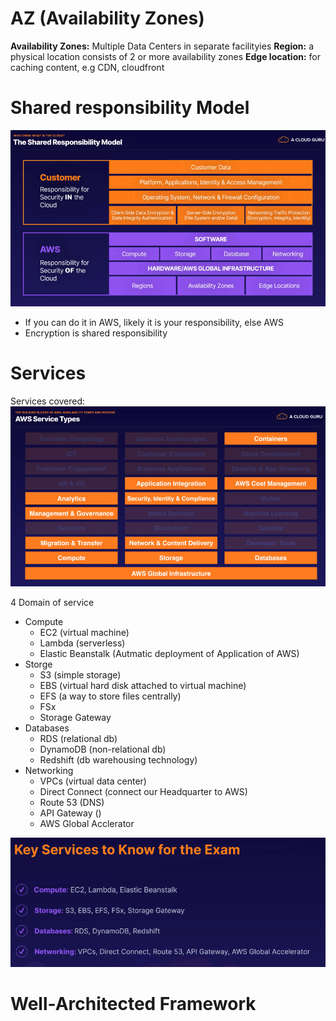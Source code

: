 # AZ (Availability Zones)
**Availability Zones:** Multiple Data Centers in separate facilityies
**Region:** a physical location consists of 2 or more availability zones
**Edge location:** for caching content, e.g CDN, cloudfront


# Shared responsibility Model
![](../../../z.Images/Pasted%20image%2020230606141203.png)

- If you can do it in AWS, likely it is your responsibility, else AWS
- Encryption is shared responsibility

# Services

Services covered: 
![](../../../z.Images/Pasted%20image%2020230606140432.png)


4 Domain of service

- Compute
	- EC2 (virtual machine)
	- Lambda (serverless)
	- Elastic Beanstalk (Autmatic deployment of Application of AWS)
- Storge
	- S3 (simple storage)
	- EBS (virtual hard disk attached to virtual machine)
	- EFS (a way to store files centrally)
	- FSx
	- Storage Gateway
- Databases
	- RDS (relational db)
	- DynamoDB (non-relational db)
	- Redshift (db warehousing technology)
- Networking
	- VPCs (virtual data center)
	- Direct Connect (connect our Headquarter to AWS)
	- Route 53 (DNS)
	- API Gateway ()
	- AWS Global Acclerator

![](../../../z.Images/Pasted%20image%2020230606142042.png)


# Well-Architected Framework

